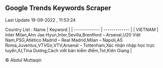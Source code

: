 

## Google Trends Keywords Scraper 
 
Last Update 19-09-2022 , 11:53:24

Country List :
 Name  | Keyword |
| ------------- | ------------- |
| VIETNAM | Inter Milan,Ahn Jae Hyun,Inter,Sevilla,Brentford – Arsenal,U20 Việt Nam,PSG,Atlético Madrid – Real Madrid,Milan – Napoli,AS Roma,Juventus,VTVGo,VTV,Arsenal – Tottenham,Xác nhận nhập học trực tuyến,IU,Tina Dương,Cách viết bản kiểm điểm,Tot,Kiên Giang |



© Abdul Muttaqin 
